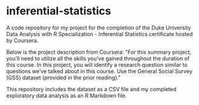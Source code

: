 # inferential-statistics
A code repository for my project for the completion of the Duke University Data Analysis with R Specialization - Inferential Statistics certificate hosted by Coursera.

Below is the project description from Coursera: "For this summary project, you’ll need to utilize all the skills you’ve gained throughout the duration of this course. In this project, you will identify a research question similar to questions we’ve talked about in this course. Use the General Social Survey (GSS) dataset (provided in the prior reading)."

This repository includes the dataset as a CSV file and my completed exploratory data analysis as an R Markdown file.
